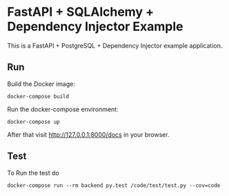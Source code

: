 FastAPI + SQLAlchemy + Dependency Injector Example
==================================================

This is a FastAPI + PostgreSQL + Dependency Injector example application.

Run
---

Build the Docker image:

```docker-compose build```

Run the docker-compose environment:

```docker-compose up```

After that visit http://127.0.0.1:8000/docs in your browser.

Test
---

To Run the test do

```docker-compose run --rm backend py.test /code/test/test.py --cov=code```